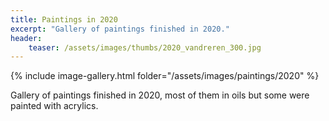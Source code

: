 ```yaml
---
title: Paintings in 2020
excerpt: "Gallery of paintings finished in 2020."
header:
    teaser: /assets/images/thumbs/2020_vandreren_300.jpg
---
```


{% include image-gallery.html folder="/assets/images/paintings/2020" %}

Gallery of paintings finished in 2020, most of them in oils but some were painted with acrylics.

